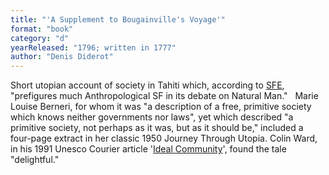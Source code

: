 ```yaml
---
title: "'A Supplement to Bougainville's Voyage'"
format: "book"
category: "d"
yearReleased: "1796; written in 1777"
author: "Denis Diderot"
---
```

Short utopian account of society in Tahiti which,  according to <a href="http://www.sf-encyclopedia.com/entry/diderot_denis">SFE</a>,  "prefigures much Anthropological SF in its debate on Natural Man."
 
Marie Louise Berneri, for whom it was "a description of a  free, primitive society which knows neither governments nor laws", yet which  described "a primitive society, not perhaps as it was, but as it should be,"  included a four-page extract in her classic 1950  Journey Through Utopia. Colin Ward, in his 1991 Unesco Courier article '<a href="http://unesdoc.unesco.org/images/0008/000877/087746eo.pdf">Ideal  Community</a>', found the tale "delightful."
 
 